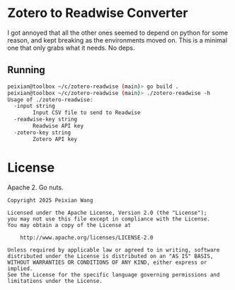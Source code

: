 # Zotero to Readwise Converter
I got annoyed that all the other ones seemed to depend on python for some reason, and kept breaking as the environments moved on. This is a minimal one that only grabs what it needs. No deps.

## Running
```sh
peixian@toolbox ~/c/zotero-readwise (main)> go build .
peixian@toolbox ~/c/zotero-readwise (main)> ./zotero-readwise -h
Usage of ./zotero-readwise:
  -input string
        Input CSV file to send to Readwise
  -readwise-key string
        Readwise API key
  -zotero-key string
        Zotero API key
```

# License
Apache 2. Go nuts.

```
Copyright 2025 Peixian Wang

Licensed under the Apache License, Version 2.0 (the "License");
you may not use this file except in compliance with the License.
You may obtain a copy of the License at

    http://www.apache.org/licenses/LICENSE-2.0

Unless required by applicable law or agreed to in writing, software
distributed under the License is distributed on an "AS IS" BASIS,
WITHOUT WARRANTIES OR CONDITIONS OF ANY KIND, either express or implied.
See the License for the specific language governing permissions and
limitations under the License.
```
